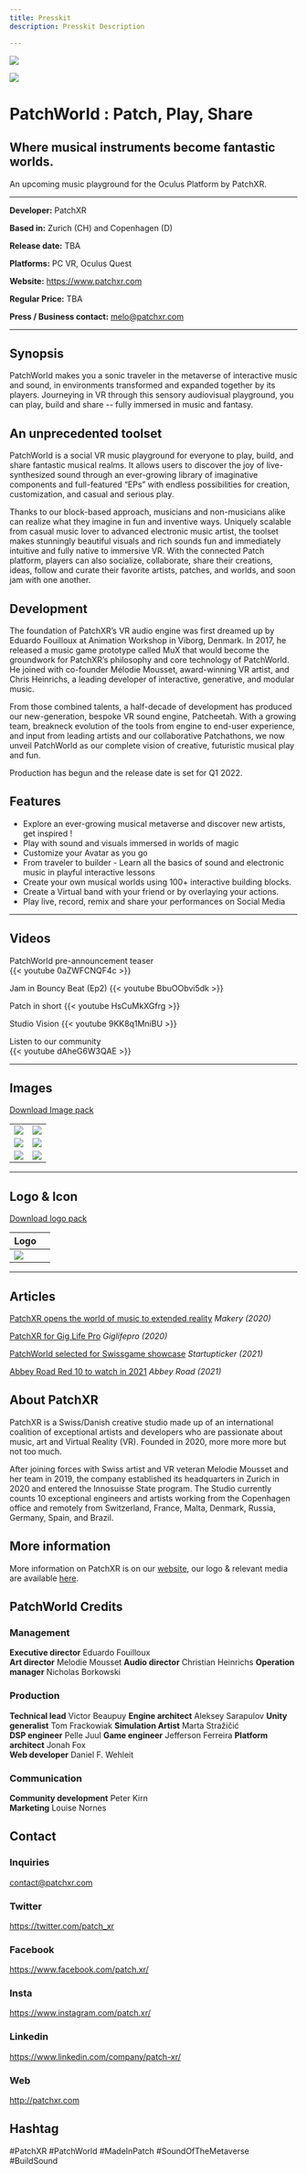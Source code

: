 ```yaml
---
title: Presskit
description: Presskit Description

---
```

![](/images/Patchworld-black.png)

![](/uploads/keyart-small.jpg)

# PatchWorld : Patch, Play,  Share

## Where musical instruments become fantastic worlds.

An upcoming music playground for the Oculus Platform by PatchXR.

***

**Developer:**
PatchXR

**Based in:**
Zurich (CH) and Copenhagen (D)

**Release date:**
TBA

**Platforms:**
PC VR, Oculus Quest

**Website:**
https://www.patchxr.com

**Regular Price:**
TBA

**Press / Business contact:**
melo@patchxr.com

***

## Synopsis

PatchWorld makes you a sonic traveler in the metaverse of interactive music and sound, in environments transformed and expanded together by its players. Journeying in VR through this sensory audiovisual playground, you can play, build and share -- fully immersed in music and fantasy.

## An unprecedented toolset

PatchWorld is a social VR music playground for everyone to play, build, and share fantastic musical realms. It allows users to discover the joy of live-synthesized sound through an ever-growing library of imaginative components and full-featured “EPs” with endless possibilities for creation, customization, and casual and serious play.

Thanks to our block-based approach, musicians and non-musicians alike can realize what they imagine in fun and inventive ways. Uniquely scalable from casual music lover to advanced electronic music artist, the toolset makes stunningly beautiful visuals and rich sounds fun and immediately intuitive and fully native to immersive VR. With the connected Patch platform, players can also socialize, collaborate, share their creations, ideas, follow and curate their favorite artists, patches, and worlds, and soon jam with one another.

## Development

The foundation of PatchXR’s VR audio engine was first dreamed up by Eduardo Fouilloux at Animation Workshop in Viborg, Denmark. In 2017, he released a music game prototype called MuX that would become the groundwork for PatchXR’s philosophy and core technology of PatchWorld. He joined with co-founder Mélodie Mousset, award-winning VR artist, and Chris Heinrichs, a leading developer of interactive, generative, and modular music.

From those combined talents, a half-decade of development has produced our new-generation, bespoke VR sound engine, Patcheetah. With a growing team, breakneck evolution of the tools from engine to end-user experience, and input from leading artists and our collaborative Patchathons, we now unveil PatchWorld as our complete vision of creative, futuristic musical play and fun.

Production has begun and the release date is set for Q1 2022.

## Features

* Explore an ever-growing musical metaverse and discover new artists, get inspired !
* Play with sound and visuals immersed in worlds of magic
* Customize your Avatar as you go
* From traveler to builder - Learn all the basics of sound and electronic music in playful interactive lessons
* Create your own musical worlds using 100+ interactive building blocks.
* Create a Virtual band with your friend or by overlaying your actions.
* Play live, record, remix and share your performances on Social Media

***

## Videos

PatchWorld pre-announcement teaser  
{{< youtube 0aZWFCNQF4c >}}

Jam in Bouncy Beat (Ep2)
{{< youtube BbuOObvi5dk >}}

Patch in short
{{< youtube HsCuMkXGfrg >}}

Studio Vision
{{< youtube 9KK8q1MniBU >}}

Listen to our community  
{{< youtube dAheG6W3QAE >}}

***

## Images

[Download Image pack](https://drive.google.com/drive/folders/1sSQT_Hk-9xOzmsTqDZR1lFi68K6cVI8i?usp=sharing)

| | |
--- | --- |
| ![](/uploads/keyart.jpg) | ![](/uploads/avatar.jpg) |
| ![](/uploads/fish-instrument.jpg) | ![](/uploads/ep2_alpha_ingameshot-3.jpg) |
| ![](/uploads/purple-1.jpg) | ![](/uploads/nudi.jpg) | | ![](/uploads/ep1-ingame.jpg) | | ![](/uploads/nudi1.jpg) | |

***

## Logo & Icon

[Download logo pack](https://drive.google.com/drive/folders/1uvMkd9QYqqFg4kJTDp_EPqsDX2EQ4Yij?usp=sharing)

|Logo  |  |
--- | --- |
|![](/images/Patchworld-black.png)||

***

## Articles

[PatchXR opens the world of music to extended reality](https://www.makery.info/en/2020/10/03/patchxr-ouvre-le-monde-de-la-musique-a-la-realite-etendue/) _Makery (2020)_

[PatchXR for Gig Life Pro](https://giglifepro.com/articles/virtual-reality-patchxr-with-melodie-mousset-and-edo-fouilloux) _Giglifepro (2020)_

[PatchWorld selected for Swissgame showcase](https://www.startupticker.ch/en/news/january-2021/eleven-studios-join-the-swissgames-showcase-2021) _Startupticker (2021)_

[Abbey Road Red 10 to watch in 2021](https://www.abbeyroad.com/news/abbey-road-reds-10-to-watch-in-2021-the-countdown-10-3-2940) _Abbey Road (2021)_

## About PatchXR

PatchXR is a Swiss/Danish creative studio made up of an international coalition of exceptional artists and developers who are passionate about music, art and Virtual Reality (VR). Founded in 2020, more more more but not too much.

After joining forces with Swiss artist and VR veteran Melodie Mousset and her team in 2019, the company established its headquarters in Zurich in 2020 and entered the Innosuisse State program. The Studio currently counts 10 exceptional engineers and artists working from the Copenhagen office and remotely from Switzerland, France, Malta, Denmark, Russia, Germany, Spain, and Brazil.

## More information

More information on PatchXR is on our [website](https://patchxr.com), our logo & relevant media are available [here](https://patchxr.com/presskit).

## PatchWorld Credits

### Management

**Executive director** Eduardo Fouilloux  
**Art director**		Melodie Mousset
**Audio director**	 	Christian Heinrichs
**Operation manager**	Nicholas Borkowski

### Production

**Technical lead**		Victor Beaupuy
**Engine architect**		Aleksey Sarapulov
**Unity generalist**		Tom Frackowiak
**Simulation Artist** Marta Stražičić		
**DSP engineer** Pelle Juul
**Game engineer** Jefferson Ferreira
**Platform architect** Jonah Fox 		
**Web developer** Daniel F. Wehleit

### Communication

**Community development** Peter Kirn		
**Marketing** Louise Nornes

## Contact

### Inquiries

contact@patchxr.com

### Twitter

https://twitter.com/patch_xr

### Facebook

https://www.facebook.com/patch.xr/

### Insta

https://www.instagram.com/patch.xr/

### Linkedin

https://www.linkedin.com/company/patch-xr/

### Web

http://patchxr.com

## Hashtag

\#PatchXR
\#PatchWorld
\#MadeInPatch
\#SoundOfTheMetaverse
\#BuildSound